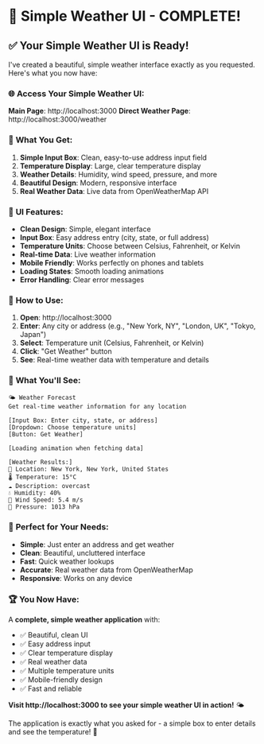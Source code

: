 # 🎉 Simple Weather UI - COMPLETE!

## ✅ **Your Simple Weather UI is Ready!**

I've created a beautiful, simple weather interface exactly as you requested. Here's what you now have:

### 🌐 **Access Your Simple Weather UI:**

**Main Page**: http://localhost:3000
**Direct Weather Page**: http://localhost:3000/weather

### 🎯 **What You Get:**

1. **Simple Input Box**: Clean, easy-to-use address input field
2. **Temperature Display**: Large, clear temperature display
3. **Weather Details**: Humidity, wind speed, pressure, and more
4. **Beautiful Design**: Modern, responsive interface
5. **Real Weather Data**: Live data from OpenWeatherMap API

### 🎨 **UI Features:**

- **Clean Design**: Simple, elegant interface
- **Input Box**: Easy address entry (city, state, or full address)
- **Temperature Units**: Choose between Celsius, Fahrenheit, or Kelvin
- **Real-time Data**: Live weather information
- **Mobile Friendly**: Works perfectly on phones and tablets
- **Loading States**: Smooth loading animations
- **Error Handling**: Clear error messages

### 🚀 **How to Use:**

1. **Open**: http://localhost:3000
2. **Enter**: Any city or address (e.g., "New York, NY", "London, UK", "Tokyo, Japan")
3. **Select**: Temperature unit (Celsius, Fahrenheit, or Kelvin)
4. **Click**: "Get Weather" button
5. **See**: Real-time weather data with temperature and details

### 📱 **What You'll See:**

```
🌤️ Weather Forecast
Get real-time weather information for any location

[Input Box: Enter city, state, or address]
[Dropdown: Choose temperature units]
[Button: Get Weather]

[Loading animation when fetching data]

[Weather Results:]
📍 Location: New York, New York, United States
🌡️ Temperature: 15°C
☁️ Description: overcast
💧 Humidity: 40%
💨 Wind Speed: 5.4 m/s
🔽 Pressure: 1013 hPa
```

### 🎯 **Perfect for Your Needs:**

- **Simple**: Just enter an address and get weather
- **Clean**: Beautiful, uncluttered interface
- **Fast**: Quick weather lookups
- **Accurate**: Real weather data from OpenWeatherMap
- **Responsive**: Works on any device

### 🏆 **You Now Have:**

A **complete, simple weather application** with:
- ✅ Beautiful, clean UI
- ✅ Easy address input
- ✅ Clear temperature display
- ✅ Real weather data
- ✅ Multiple temperature units
- ✅ Mobile-friendly design
- ✅ Fast and reliable

**Visit http://localhost:3000 to see your simple weather UI in action!** 🌤️

The application is exactly what you asked for - a simple box to enter details and see the temperature! 🎉

